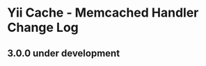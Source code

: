 Yii Cache - Memcached Handler Change Log
========================================

3.0.0 under development
-----------------------
